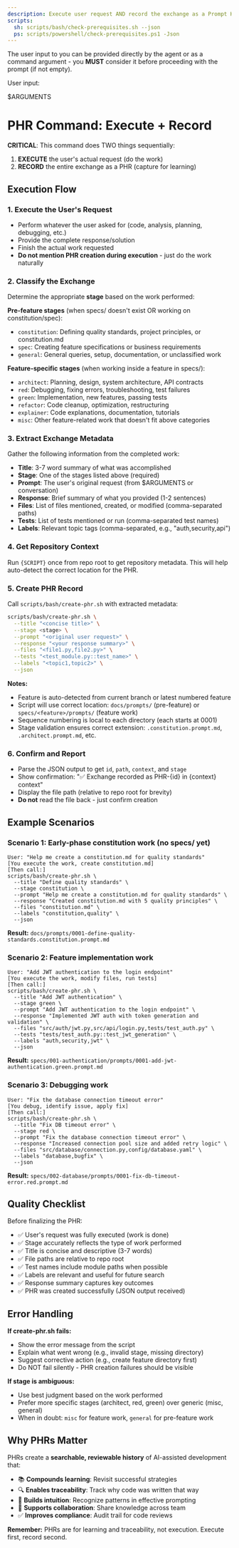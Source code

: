 ```yaml
---
description: Execute user request AND record the exchange as a Prompt History Record (PHR).
scripts:
  sh: scripts/bash/check-prerequisites.sh --json
  ps: scripts/powershell/check-prerequisites.ps1 -Json
---
```


The user input to you can be provided directly by the agent or as a command argument - you **MUST** consider it before proceeding with the prompt (if not empty).

User input:

$ARGUMENTS

# PHR Command: Execute + Record

**CRITICAL**: This command does TWO things sequentially:

1. **EXECUTE** the user's actual request (do the work)
2. **RECORD** the entire exchange as a PHR (capture for learning)

## Execution Flow

### 1. Execute the User's Request

- Perform whatever the user asked for (code, analysis, planning, debugging, etc.)
- Provide the complete response/solution
- Finish the actual work requested
- **Do not mention PHR creation during execution** - just do the work naturally

### 2. Classify the Exchange

Determine the appropriate **stage** based on the work performed:

**Pre-feature stages** (when specs/ doesn't exist OR working on constitution/spec):

- `constitution`: Defining quality standards, project principles, or constitution.md
- `spec`: Creating feature specifications or business requirements
- `general`: General queries, setup, documentation, or unclassified work

**Feature-specific stages** (when working inside a feature in specs/):

- `architect`: Planning, design, system architecture, API contracts
- `red`: Debugging, fixing errors, troubleshooting, test failures
- `green`: Implementation, new features, passing tests
- `refactor`: Code cleanup, optimization, restructuring
- `explainer`: Code explanations, documentation, tutorials
- `misc`: Other feature-related work that doesn't fit above categories

### 3. Extract Exchange Metadata

Gather the following information from the completed work:

- **Title**: 3-7 word summary of what was accomplished
- **Stage**: One of the stages listed above (required)
- **Prompt**: The user's original request (from $ARGUMENTS or conversation)
- **Response**: Brief summary of what you provided (1-2 sentences)
- **Files**: List of files mentioned, created, or modified (comma-separated paths)
- **Tests**: List of tests mentioned or run (comma-separated test names)
- **Labels**: Relevant topic tags (comma-separated, e.g., "auth,security,api")

### 4. Get Repository Context

Run `{SCRIPT}` once from repo root to get repository metadata. This will help auto-detect the correct location for the PHR.

### 5. Create PHR Record

Call `scripts/bash/create-phr.sh` with extracted metadata:

```bash
scripts/bash/create-phr.sh \
  --title "<concise title>" \
  --stage <stage> \
  --prompt "<original user request>" \
  --response "<your response summary>" \
  --files "<file1.py,file2.py>" \
  --tests "<test_module.py::test_name>" \
  --labels "<topic1,topic2>" \
  --json
```

**Notes:**

- Feature is auto-detected from current branch or latest numbered feature
- Script will use correct location: `docs/prompts/` (pre-feature) or `specs/<feature>/prompts/` (feature work)
- Sequence numbering is local to each directory (each starts at 0001)
- Stage validation ensures correct extension: `.constitution.prompt.md`, `.architect.prompt.md`, etc.

### 6. Confirm and Report

- Parse the JSON output to get `id`, `path`, `context`, and `stage`
- Show confirmation: "✅ Exchange recorded as PHR-{id} in {context} context"
- Display the file path (relative to repo root for brevity)
- **Do not** read the file back - just confirm creation

## Example Scenarios

### Scenario 1: Early-phase constitution work (no specs/ yet)

```
User: "Help me create a constitution.md for quality standards"
[You execute the work, create constitution.md]
[Then call:]
scripts/bash/create-phr.sh \
  --title "Define quality standards" \
  --stage constitution \
  --prompt "Help me create a constitution.md for quality standards" \
  --response "Created constitution.md with 5 quality principles" \
  --files "constitution.md" \
  --labels "constitution,quality" \
  --json
```

**Result:** `docs/prompts/0001-define-quality-standards.constitution.prompt.md`

### Scenario 2: Feature implementation work

```
User: "Add JWT authentication to the login endpoint"
[You execute the work, modify files, run tests]
[Then call:]
scripts/bash/create-phr.sh \
  --title "Add JWT authentication" \
  --stage green \
  --prompt "Add JWT authentication to the login endpoint" \
  --response "Implemented JWT auth with token generation and validation" \
  --files "src/auth/jwt.py,src/api/login.py,tests/test_auth.py" \
  --tests "tests/test_auth.py::test_jwt_generation" \
  --labels "auth,security,jwt" \
  --json
```

**Result:** `specs/001-authentication/prompts/0001-add-jwt-authentication.green.prompt.md`

### Scenario 3: Debugging work

```
User: "Fix the database connection timeout error"
[You debug, identify issue, apply fix]
[Then call:]
scripts/bash/create-phr.sh \
  --title "Fix DB timeout error" \
  --stage red \
  --prompt "Fix the database connection timeout error" \
  --response "Increased connection pool size and added retry logic" \
  --files "src/database/connection.py,config/database.yaml" \
  --labels "database,bugfix" \
  --json
```

**Result:** `specs/002-database/prompts/0001-fix-db-timeout-error.red.prompt.md`

## Quality Checklist

Before finalizing the PHR:

- ✅ User's request was fully executed (work is done)
- ✅ Stage accurately reflects the type of work performed
- ✅ Title is concise and descriptive (3-7 words)
- ✅ File paths are relative to repo root
- ✅ Test names include module paths when possible
- ✅ Labels are relevant and useful for future search
- ✅ Response summary captures key outcomes
- ✅ PHR was created successfully (JSON output received)

## Error Handling

**If create-phr.sh fails:**

- Show the error message from the script
- Explain what went wrong (e.g., invalid stage, missing directory)
- Suggest corrective action (e.g., create feature directory first)
- Do NOT fail silently - PHR creation failures should be visible

**If stage is ambiguous:**

- Use best judgment based on the work performed
- Prefer more specific stages (architect, red, green) over generic (misc, general)
- When in doubt: `misc` for feature work, `general` for pre-feature work

## Why PHRs Matter

PHRs create a **searchable, reviewable history** of AI-assisted development that:

- 📚 **Compounds learning**: Revisit successful strategies
- 🔍 **Enables traceability**: Track why code was written that way
- 🧠 **Builds intuition**: Recognize patterns in effective prompting
- 👥 **Supports collaboration**: Share knowledge across team
- ✅ **Improves compliance**: Audit trail for code reviews

**Remember:** PHRs are for learning and traceability, not execution. Execute first, record second.
